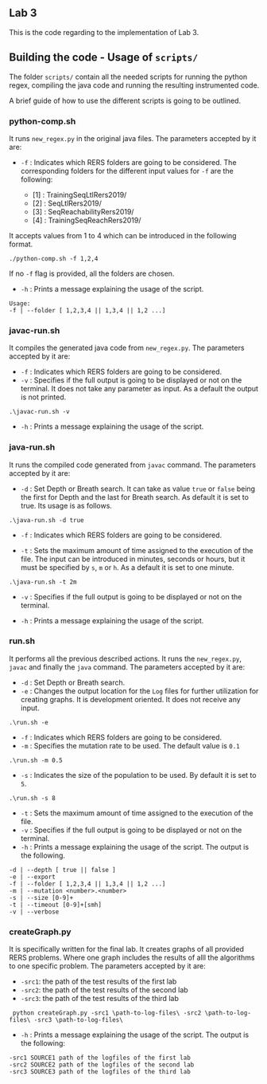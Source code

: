 ## Lab 3

This is the code regarding to the implementation of Lab 3.

## Building the code - Usage of `scripts/`

The folder `scripts/` contain all the needed scripts for running the python regex, compiling 
the java code and running the resulting instrumented code.

A brief guide of how to use the different scripts is going to be outlined.

### python-comp.sh

It runs `new_regex.py` in the original java files. The parameters accepted by it are:
  
- `-f` : Indicates which RERS folders are going to be considered. The corresponding folders for the different input 
values for `-f` are the following:

    - [1] : TrainingSeqLtlRers2019/
    - [2] : SeqLtlRers2019/
    - [3] : SeqReachabilityRers2019/
    - [4] : TrainingSeqReachRers2019/

It accepts values from 1 to 4 which can be introduced in the following format.
```
./python-comp.sh -f 1,2,4
``` 

If no `-f` flag is provided, all the folders are chosen.




- `-h` : Prints a message explaining the usage of the script.

```
Usage:
-f | --folder [ 1,2,3,4 || 1,3,4 || 1,2 ...] 
```

### javac-run.sh

It compiles the generated java code from `new_regex.py`. The parameters accepted by it are:
- `-f` : Indicates which RERS folders are going to be considered.
- `-v` : Specifies if the full output is going to be displayed or not on the terminal. It does not take any parameter as input.
As a default the output is not printed.


```
.\javac-run.sh -v
```

- `-h` : Prints a message explaining the usage of the script.


 ### java-run.sh

It runs the compiled code generated from `javac` command. The parameters accepted by it are:
- `-d` : Set Depth or Breath search. It can take as value `true` or `false` being the first for Depth and the 
last for Breath search. As default it is set to true. Its usage is as follows.

```
.\java-run.sh -d true
```


- `-f` : Indicates which RERS folders are going to be considered.

- `-t` : Sets the maximum amount of time assigned to the execution of the file. The input can be introduced in minutes, seconds 
or hours, but it must be specified by `s`, `m` or `h`. As a default it is set to one minute.


```
.\java-run.sh -t 2m
```
    
- `-v` : Specifies if the full output is going to be displayed or not on the terminal.


- `-h` : Prints a message explaining the usage of the script.
    
    
    
 ### run.sh
 
 It performs all the previous described actions. It runs the `new_regex.py`, `javac` and finally the `java` command. The parameters accepted by it are:
 - `-d` : Set Depth or Breath search.
  - `-e` : Changes the output location for the `Log` files for further utilization for creating graphs. 
  It is development oriented. It does not receive any input.
  
 ```
 .\run.sh -e
 ```

 - `-f` : Indicates which RERS folders are going to be considered.
 - `-m` : Specifies the mutation rate to be used. The default value is `0.1`
 ```
 .\run.sh -m 0.5
 ```
 - `-s` : Indicates the size of the population to be used. By default it is set to `5`.
  ```
  .\run.sh -s 8
  ```  
 - `-t` : Sets the maximum amount of time assigned to the execution of the file.
 - `-v` : Specifies if the full output is going to be displayed or not on the terminal.
 - `-h` : Prints a message explaining the usage of the script. The output is the following.

```
-d | --depth [ true || false ]
-e | --export
-f | --folder [ 1,2,3,4 || 1,3,4 || 1,2 ...]
-m | --mutation <number>.<number>
-s | --size [0-9]+
-t | --timeout [0-9]+[smh]
-v | --verbose
```

### createGraph.py
It is specifically written for the final lab. It creates graphs of all provided RERS problems. Where one graph includes the results of alll the algorithms to one specific problem. The parameters accepted by it are:
- `-src1`: the path of the test results of the first lab
- `-src2`: the path of the test results of the second lab
- `-src3`: the path of the test results of the third lab

```
 python createGraph.py -src1 \path-to-log-files\ -src2 \path-to-log-files\ -src3 \path-to-log-files\
```

- `-h` : Prints a message explaining the usage of the script. The output is the following:
```
-src1 SOURCE1 path of the logfiles of the first lab
-src2 SOURCE2 path of the logfiles of the second lab
-src3 SOURCE3 path of the logfiles of the third lab
```